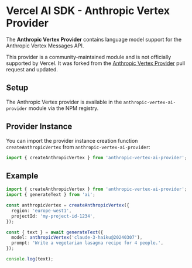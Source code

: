 # Vercel AI SDK - Anthropic Vertex Provider

The **Anthropic Vertex Provider** contains language model support for the Anthropic Vertex Messages API.

This provider is a community-maintained module and is not officially supported by Vercel. It was forked from the [Anthropic Vertex Provider](https://github.com/vercel/ai/pull/2482) pull request and updated.

## Setup

The Anthropic Vertex provider is available in the `anthropic-vertex-ai-provider` module via the NPM registry.

## Provider Instance

You can import the provider instance creation function `createAnthropicVertex` from `anthropic-vertex-ai-provider`:

```ts
import { createAnthropicVertex } from 'anthropic-vertex-ai-provider';
```

## Example

```ts
import { createAnthropicVertex } from 'anthropic-vertex-ai-provider';
import { generateText } from 'ai';

const anthropicVertex = createAnthropicVertex({
  region: 'europe-west1',
  projectId: 'my-project-id-1234',
});

const { text } = await generateText({
  model: anthropicVertex('claude-3-haiku@20240307'),
  prompt: 'Write a vegetarian lasagna recipe for 4 people.',
});

console.log(text);
```